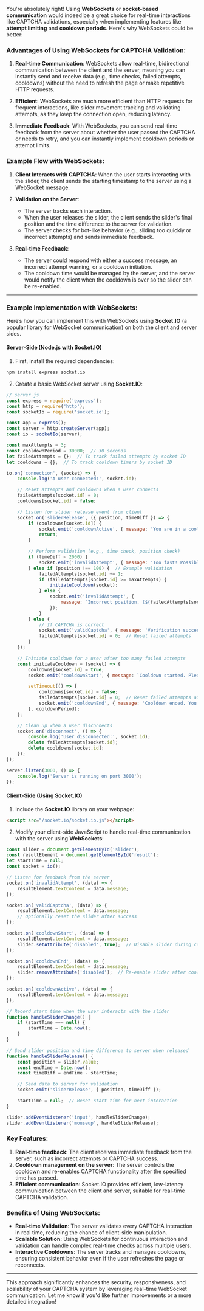 You're absolutely right! Using **WebSockets** or **socket-based communication** would indeed be a great choice for real-time interactions like CAPTCHA validations, especially when implementing features like **attempt limiting** and **cooldown periods**. Here's why WebSockets could be better:

### Advantages of Using WebSockets for CAPTCHA Validation:
1. **Real-time Communication**: WebSockets allow real-time, bidirectional communication between the client and the server, meaning you can instantly send and receive data (e.g., time checks, failed attempts, cooldowns) without the need to refresh the page or make repetitive HTTP requests.
  
2. **Efficient**: WebSockets are much more efficient than HTTP requests for frequent interactions, like slider movement tracking and validating attempts, as they keep the connection open, reducing latency.
  
3. **Immediate Feedback**: With WebSockets, you can send real-time feedback from the server about whether the user passed the CAPTCHA or needs to retry, and you can instantly implement cooldown periods or attempt limits.

### Example Flow with WebSockets:

1. **Client Interacts with CAPTCHA**: When the user starts interacting with the slider, the client sends the starting timestamp to the server using a WebSocket message.
  
2. **Validation on the Server**:
   - The server tracks each interaction.
   - When the user releases the slider, the client sends the slider's final position and the time difference to the server for validation.
   - The server checks for bot-like behavior (e.g., sliding too quickly or incorrect attempts) and sends immediate feedback.

3. **Real-time Feedback**:
   - The server could respond with either a success message, an incorrect attempt warning, or a cooldown initiation.
   - The cooldown time would be managed by the server, and the server would notify the client when the cooldown is over so the slider can be re-enabled.

---

### Example Implementation with WebSockets:

Here’s how you can implement this with WebSockets using **Socket.IO** (a popular library for WebSocket communication) on both the client and server sides.

#### **Server-Side (Node.js with Socket.IO)**

1. First, install the required dependencies:

```bash
npm install express socket.io
```

2. Create a basic WebSocket server using **Socket.IO**:

```javascript
// server.js
const express = require('express');
const http = require('http');
const socketIo = require('socket.io');

const app = express();
const server = http.createServer(app);
const io = socketIo(server);

const maxAttempts = 3;
const cooldownPeriod = 30000;  // 30 seconds
let failedAttempts = {};  // To track failed attempts by socket ID
let cooldowns = {};  // To track cooldown timers by socket ID

io.on('connection', (socket) => {
    console.log('A user connected:', socket.id);

    // Reset attempts and cooldowns when a user connects
    failedAttempts[socket.id] = 0;
    cooldowns[socket.id] = false;

    // Listen for slider release event from client
    socket.on('sliderRelease', ({ position, timeDiff }) => {
        if (cooldowns[socket.id]) {
            socket.emit('cooldownActive', { message: 'You are in a cooldown period. Please wait.' });
            return;
        }

        // Perform validation (e.g., time check, position check)
        if (timeDiff < 2000) {
            socket.emit('invalidAttempt', { message: 'Too fast! Possible bot detected.' });
        } else if (position !== 100) {  // Example validation
            failedAttempts[socket.id] += 1;
            if (failedAttempts[socket.id] >= maxAttempts) {
                initiateCooldown(socket);
            } else {
                socket.emit('invalidAttempt', { 
                    message: `Incorrect position. (${failedAttempts[socket.id]}/${maxAttempts} attempts)` 
                });
            }
        } else {
            // If CAPTCHA is correct
            socket.emit('validCaptcha', { message: 'Verification successful!' });
            failedAttempts[socket.id] = 0;  // Reset failed attempts
        }
    });

    // Initiate cooldown for a user after too many failed attempts
    const initiateCooldown = (socket) => {
        cooldowns[socket.id] = true;
        socket.emit('cooldownStart', { message: `Cooldown started. Please wait ${cooldownPeriod / 1000} seconds.` });

        setTimeout(() => {
            cooldowns[socket.id] = false;
            failedAttempts[socket.id] = 0;  // Reset failed attempts after cooldown
            socket.emit('cooldownEnd', { message: 'Cooldown ended. You can try again.' });
        }, cooldownPeriod);
    };

    // Clean up when a user disconnects
    socket.on('disconnect', () => {
        console.log('User disconnected:', socket.id);
        delete failedAttempts[socket.id];
        delete cooldowns[socket.id];
    });
});

server.listen(3000, () => {
    console.log('Server is running on port 3000');
});
```

#### **Client-Side (Using Socket.IO)**

1. Include the **Socket.IO** library on your webpage:

```html
<script src="/socket.io/socket.io.js"></script>
```

2. Modify your client-side JavaScript to handle real-time communication with the server using **WebSockets**:

```javascript
const slider = document.getElementById('slider');
const resultElement = document.getElementById('result');
let startTime = null;
const socket = io();

// Listen for feedback from the server
socket.on('invalidAttempt', (data) => {
    resultElement.textContent = data.message;
});

socket.on('validCaptcha', (data) => {
    resultElement.textContent = data.message;
    // Optionally reset the slider after success
});

socket.on('cooldownStart', (data) => {
    resultElement.textContent = data.message;
    slider.setAttribute('disabled', true);  // Disable slider during cooldown
});

socket.on('cooldownEnd', (data) => {
    resultElement.textContent = data.message;
    slider.removeAttribute('disabled');  // Re-enable slider after cooldown
});

socket.on('cooldownActive', (data) => {
    resultElement.textContent = data.message;
});

// Record start time when the user interacts with the slider
function handleSliderChange() {
    if (startTime === null) {
        startTime = Date.now();
    }
}

// Send slider position and time difference to server when released
function handleSliderRelease() {
    const position = slider.value;
    const endTime = Date.now();
    const timeDiff = endTime - startTime;

    // Send data to server for validation
    socket.emit('sliderRelease', { position, timeDiff });

    startTime = null;  // Reset start time for next interaction
}

slider.addEventListener('input', handleSliderChange);
slider.addEventListener('mouseup', handleSliderRelease);
```

### Key Features:
1. **Real-time feedback**: The client receives immediate feedback from the server, such as incorrect attempts or CAPTCHA success.
2. **Cooldown management on the server**: The server controls the cooldown and re-enables CAPTCHA functionality after the specified time has passed.
3. **Efficient communication**: Socket.IO provides efficient, low-latency communication between the client and server, suitable for real-time CAPTCHA validation.

### Benefits of Using WebSockets:
- **Real-time Validation**: The server validates every CAPTCHA interaction in real time, reducing the chance of client-side manipulation.
- **Scalable Solution**: Using WebSockets for continuous interaction and validation can handle complex real-time checks across multiple users.
- **Interactive Cooldowns**: The server tracks and manages cooldowns, ensuring consistent behavior even if the user refreshes the page or reconnects.

---

This approach significantly enhances the security, responsiveness, and scalability of your CAPTCHA system by leveraging real-time WebSocket communication. Let me know if you'd like further improvements or a more detailed integration!